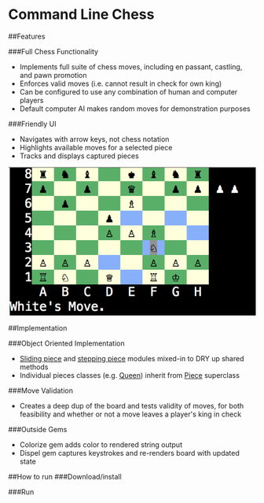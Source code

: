 # Command Line Chess

##Features

###Full Chess Functionality
- Implements full suite of chess moves, including en passant, castling, and pawn promotion
- Enforces valid moves (i.e. cannot result in check for own king)
- Can be configured to use any combination of human and computer players
- Default computer AI makes random moves for demonstration purposes

###Friendly UI
- Navigates with arrow keys, not chess notation
- Highlights available moves for a selected piece
- Tracks and displays captured pieces

![gameplay]

##Implementation

###Object Oriented Implementation
- [Sliding piece][sliding-piece] and [stepping piece][stepping-piece] modules mixed-in to DRY up shared methods
- Individual pieces classes (e.g. [Queen][queen]) inherit from [Piece][piece] superclass

###Move Validation
- Creates a deep dup of the board and tests validity of moves, for both feasibility and whether or not a move leaves a player's king in check

###Outside Gems
- Colorize gem adds color to rendered string output
- Dispel gem captures keystrokes and re-renders board with updated state


##How to run
###Download/install

###Run

[gameplay]: ./images/gameplay.png
[sliding-piece]: ./chess/pieces/sliding_piece.rb
[stepping-piece]: ./chess/pieces/stepping_piece.rb
[queen]: ./chess/pieces/queen.rb
[piece]: ./chess/pieces/piece.rb
